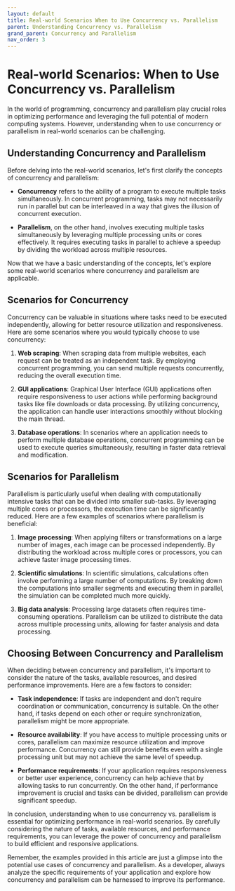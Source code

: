 ```yaml
---
layout: default
title: Real-world Scenarios When to Use Concurrency vs. Parallelism
parent: Understanding Concurrency vs. Parallelism
grand_parent: Concurrency and Parallelism
nav_order: 3
---
```

# Real-world Scenarios: When to Use Concurrency vs. Parallelism

In the world of programming, concurrency and parallelism play crucial roles in optimizing performance and leveraging the full potential of modern computing systems. However, understanding when to use concurrency or parallelism in real-world scenarios can be challenging.

## Understanding Concurrency and Parallelism

Before delving into the real-world scenarios, let's first clarify the concepts of concurrency and parallelism:

- **Concurrency** refers to the ability of a program to execute multiple tasks simultaneously. In concurrent programming, tasks may not necessarily run in parallel but can be interleaved in a way that gives the illusion of concurrent execution.

- **Parallelism**, on the other hand, involves executing multiple tasks simultaneously by leveraging multiple processing units or cores effectively. It requires executing tasks in parallel to achieve a speedup by dividing the workload across multiple resources.

Now that we have a basic understanding of the concepts, let's explore some real-world scenarios where concurrency and parallelism are applicable.

## Scenarios for Concurrency

Concurrency can be valuable in situations where tasks need to be executed independently, allowing for better resource utilization and responsiveness. Here are some scenarios where you would typically choose to use concurrency:

1. **Web scraping**: When scraping data from multiple websites, each request can be treated as an independent task. By employing concurrent programming, you can send multiple requests concurrently, reducing the overall execution time.

2. **GUI applications**: Graphical User Interface (GUI) applications often require responsiveness to user actions while performing background tasks like file downloads or data processing. By utilizing concurrency, the application can handle user interactions smoothly without blocking the main thread.

3. **Database operations**: In scenarios where an application needs to perform multiple database operations, concurrent programming can be used to execute queries simultaneously, resulting in faster data retrieval and modification.

## Scenarios for Parallelism

Parallelism is particularly useful when dealing with computationally intensive tasks that can be divided into smaller sub-tasks. By leveraging multiple cores or processors, the execution time can be significantly reduced. Here are a few examples of scenarios where parallelism is beneficial:

1. **Image processing**: When applying filters or transformations on a large number of images, each image can be processed independently. By distributing the workload across multiple cores or processors, you can achieve faster image processing times.

2. **Scientific simulations**: In scientific simulations, calculations often involve performing a large number of computations. By breaking down the computations into smaller segments and executing them in parallel, the simulation can be completed much more quickly.

3. **Big data analysis**: Processing large datasets often requires time-consuming operations. Parallelism can be utilized to distribute the data across multiple processing units, allowing for faster analysis and data processing.

## Choosing Between Concurrency and Parallelism

When deciding between concurrency and parallelism, it's important to consider the nature of the tasks, available resources, and desired performance improvements. Here are a few factors to consider:

- **Task independence**: If tasks are independent and don't require coordination or communication, concurrency is suitable. On the other hand, if tasks depend on each other or require synchronization, parallelism might be more appropriate.

- **Resource availability**: If you have access to multiple processing units or cores, parallelism can maximize resource utilization and improve performance. Concurrency can still provide benefits even with a single processing unit but may not achieve the same level of speedup.

- **Performance requirements**: If your application requires responsiveness or better user experience, concurrency can help achieve that by allowing tasks to run concurrently. On the other hand, if performance improvement is crucial and tasks can be divided, parallelism can provide significant speedup.

In conclusion, understanding when to use concurrency vs. parallelism is essential for optimizing performance in real-world scenarios. By carefully considering the nature of tasks, available resources, and performance requirements, you can leverage the power of concurrency and parallelism to build efficient and responsive applications.

Remember, the examples provided in this article are just a glimpse into the potential use cases of concurrency and parallelism. As a developer, always analyze the specific requirements of your application and explore how concurrency and parallelism can be harnessed to improve its performance.